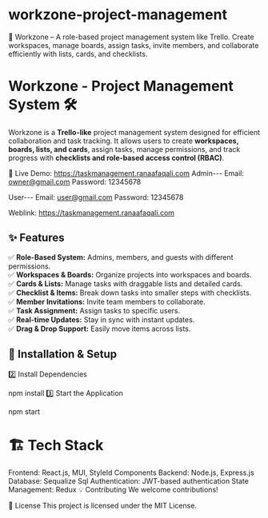 # workzone-project-management
🚀 Workzone – A role-based project management system like Trello. Create workspaces, manage boards, assign tasks, invite members, and collaborate efficiently with lists, cards, and checklists.


# Workzone - Project Management System 🛠️

Workzone is a **Trello-like** project management system designed for efficient collaboration and task tracking. It allows users to create **workspaces, boards, lists, and cards**, assign tasks, manage permissions, and track progress with **checklists and role-based access control (RBAC)**.

🔗 Live Demo: https://taskmanagement.ranaafaqali.com
Admin--- 
Email: owner@gmail.com
Password: 12345678

User---
Email: user@gmail.com
Password: 12345678


Weblink: 
https://taskmanagement.ranaafaqali.com 

## ✨ Features

✅ **Role-Based System:** Admins, members, and guests with different permissions.  
✅ **Workspaces & Boards:** Organize projects into workspaces and boards.  
✅ **Cards & Lists:** Manage tasks with draggable lists and detailed cards.  
✅ **Checklist & Items:** Break down tasks into smaller steps with checklists.  
✅ **Member Invitations:** Invite team members to collaborate.  
✅ **Task Assignment:** Assign tasks to specific users.  
✅ **Real-time Updates:** Stay in sync with instant updates.  
✅ **Drag & Drop Support:** Easily move items across lists.  

## 🚀 Installation & Setup

2️⃣ Install Dependencies

npm install
3️⃣ Start the Application

npm start
# 🏗️ Tech Stack
Frontend: React.js, MUI, StyleId Components
Backend: Node.js, Express.js
Database: Sequalize Sql
Authentication: JWT-based authentication
State Management: Redux
💡 Contributing
We welcome contributions! 

📜 License
This project is licensed under the MIT License.

